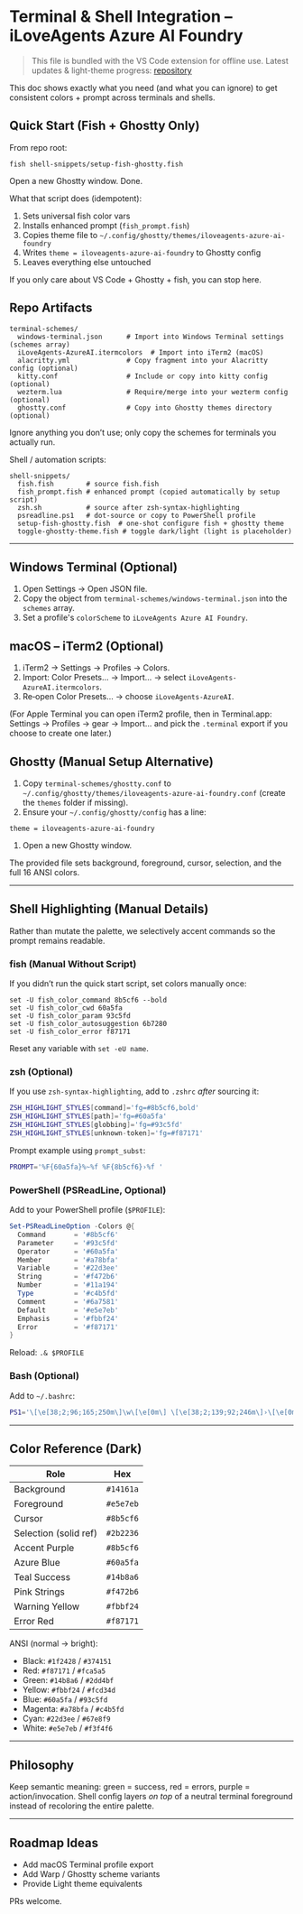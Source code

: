 # Terminal & Shell Integration – iLoveAgents Azure AI Foundry

> This file is bundled with the VS Code extension for offline use. Latest updates & light-theme progress: [repository](https://github.com/iLoveAgents/vscode-iloveagents-foundry-theme)

This doc shows exactly what you need (and what you can ignore) to get consistent colors + prompt across terminals and shells.

## Quick Start (Fish + Ghostty Only)

From repo root:

```fish
fish shell-snippets/setup-fish-ghostty.fish
```

Open a new Ghostty window. Done.

What that script does (idempotent):

1. Sets universal fish color vars
2. Installs enhanced prompt (`fish_prompt.fish`)
3. Copies theme file to `~/.config/ghostty/themes/iloveagents-azure-ai-foundry`
4. Writes `theme = iloveagents-azure-ai-foundry` to Ghostty config
5. Leaves everything else untouched

If you only care about VS Code + Ghostty + fish, you can stop here.

## Repo Artifacts

```text
terminal-schemes/
  windows-terminal.json      # Import into Windows Terminal settings (schemes array)
  iLoveAgents-AzureAI.itermcolors  # Import into iTerm2 (macOS)
  alacritty.yml              # Copy fragment into your Alacritty config (optional)
  kitty.conf                 # Include or copy into kitty config (optional)
  wezterm.lua                # Require/merge into your wezterm config (optional)
  ghostty.conf               # Copy into Ghostty themes directory (optional)
```

Ignore anything you don’t use; only copy the schemes for terminals you actually run.

Shell / automation scripts:

```text
shell-snippets/
  fish.fish        # source fish.fish
  fish_prompt.fish # enhanced prompt (copied automatically by setup script)
  zsh.sh           # source after zsh-syntax-highlighting
  psreadline.ps1   # dot-source or copy to PowerShell profile
  setup-fish-ghostty.fish  # one-shot configure fish + ghostty theme
  toggle-ghostty-theme.fish # toggle dark/light (light is placeholder)
```

---

## Windows Terminal (Optional)

1. Open Settings → Open JSON file.
2. Copy the object from `terminal-schemes/windows-terminal.json` into the `schemes` array.
3. Set a profile's `colorScheme` to `iLoveAgents Azure AI Foundry`.

## macOS – iTerm2 (Optional)

1. iTerm2 → Settings → Profiles → Colors.
2. Import: Color Presets… → Import… → select `iLoveAgents-AzureAI.itermcolors`.
3. Re‑open Color Presets… → choose `iLoveAgents-AzureAI`.

(For Apple Terminal you can open iTerm2 profile, then in Terminal.app: Settings → Profiles → gear → Import… and pick the `.terminal` export if you choose to create one later.)


## Ghostty (Manual Setup Alternative)

1. Copy `terminal-schemes/ghostty.conf` to `~/.config/ghostty/themes/iloveagents-azure-ai-foundry.conf` (create the `themes` folder if missing).
2. Ensure your `~/.config/ghostty/config` has a line:

  ```text
  theme = iloveagents-azure-ai-foundry
  ```

1. Open a new Ghostty window.

The provided file sets background, foreground, cursor, selection, and the full 16 ANSI colors.

---

## Shell Highlighting (Manual Details)

Rather than mutate the palette, we selectively accent commands so the prompt remains readable.

### fish (Manual Without Script)

If you didn’t run the quick start script, set colors manually once:

```fish
set -U fish_color_command 8b5cf6 --bold
set -U fish_color_cwd 60a5fa
set -U fish_color_param 93c5fd
set -U fish_color_autosuggestion 6b7280
set -U fish_color_error f87171
```

Reset any variable with `set -eU name`.


### zsh (Optional)

If you use `zsh-syntax-highlighting`, add to `.zshrc` *after* sourcing it:

```zsh
ZSH_HIGHLIGHT_STYLES[command]='fg=#8b5cf6,bold'
ZSH_HIGHLIGHT_STYLES[path]='fg=#60a5fa'
ZSH_HIGHLIGHT_STYLES[globbing]='fg=#93c5fd'
ZSH_HIGHLIGHT_STYLES[unknown-token]='fg=#f87171'
```

Prompt example using `prompt_subst`:

```zsh
PROMPT='%F{60a5fa}%~%f %F{8b5cf6}›%f '
```

### PowerShell (PSReadLine, Optional)

Add to your PowerShell profile (`$PROFILE`):

```powershell
Set-PSReadLineOption -Colors @{
  Command       = '#8b5cf6'
  Parameter     = '#93c5fd'
  Operator      = '#60a5fa'
  Member        = '#a78bfa'
  Variable      = '#22d3ee'
  String        = '#f472b6'
  Number        = '#11a194'
  Type          = '#c4b5fd'
  Comment       = '#6a7581'
  Default       = '#e5e7eb'
  Emphasis      = '#fbbf24'
  Error         = '#f87171'
}
```

Reload: `.& $PROFILE`


### Bash (Optional)

Add to `~/.bashrc`:

```bash
PS1='\[\e[38;2;96;165;250m\]\w\[\e[0m\] \[\e[38;2;139;92;246m\]›\[\e[0m\] '
```

---

## Color Reference (Dark)

| Role | Hex |
|------|-----|
| Background | `#14161a` |
| Foreground | `#e5e7eb` |
| Cursor | `#8b5cf6` |
| Selection (solid ref) | `#2b2236` |
| Accent Purple | `#8b5cf6` |
| Azure Blue | `#60a5fa` |
| Teal Success | `#14b8a6` |
| Pink Strings | `#f472b6` |
| Warning Yellow | `#fbbf24` |
| Error Red | `#f87171` |

ANSI (normal → bright):

- Black: `#1f2428` / `#374151`
- Red: `#f87171` / `#fca5a5`
- Green: `#14b8a6` / `#2dd4bf`
- Yellow: `#fbbf24` / `#fcd34d`
- Blue: `#60a5fa` / `#93c5fd`
- Magenta: `#a78bfa` / `#c4b5fd`
- Cyan: `#22d3ee` / `#67e8f9`
- White: `#e5e7eb` / `#f3f4f6`

---

## Philosophy

Keep semantic meaning: green = success, red = errors, purple = action/invocation. Shell config layers *on top* of a neutral terminal foreground instead of recoloring the entire palette.

---

## Roadmap Ideas

- Add macOS Terminal profile export
- Add Warp / Ghostty scheme variants
- Provide Light theme equivalents

PRs welcome.
